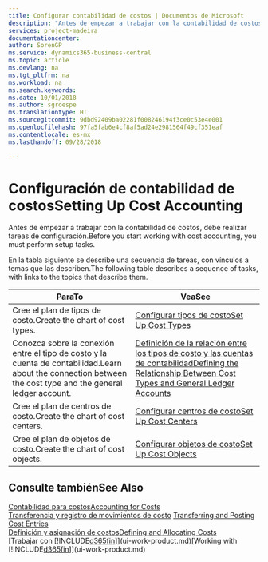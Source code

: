 ```yaml
---
title: Configurar contabilidad de costos | Documentos de Microsoft
description: "Antes de empezar a trabajar con la contabilidad de costos, debe realizar tareas de configuración."
services: project-madeira
documentationcenter: 
author: SorenGP
ms.service: dynamics365-business-central
ms.topic: article
ms.devlang: na
ms.tgt_pltfrm: na
ms.workload: na
ms.search.keywords: 
ms.date: 10/01/2018
ms.author: sgroespe
ms.translationtype: HT
ms.sourcegitcommit: 9dbd92409ba02281f008246194f3ce0c53e4e001
ms.openlocfilehash: 97fa5fab6e4cf8af5ad24e2981564f49cf351eaf
ms.contentlocale: es-mx
ms.lasthandoff: 09/28/2018

---
```

# <a name="setting-up-cost-accounting"></a><span data-ttu-id="60c98-103">Configuración de contabilidad de costos</span><span class="sxs-lookup"><span data-stu-id="60c98-103">Setting Up Cost Accounting</span></span>
<span data-ttu-id="60c98-104">Antes de empezar a trabajar con la contabilidad de costos, debe realizar tareas de configuración.</span><span class="sxs-lookup"><span data-stu-id="60c98-104">Before you start working with cost accounting, you must perform setup tasks.</span></span>  

 <span data-ttu-id="60c98-105">En la tabla siguiente se describe una secuencia de tareas, con vínculos a temas que las describen.</span><span class="sxs-lookup"><span data-stu-id="60c98-105">The following table describes a sequence of tasks, with links to the topics that describe them.</span></span>

|<span data-ttu-id="60c98-106">Para</span><span class="sxs-lookup"><span data-stu-id="60c98-106">To</span></span>|<span data-ttu-id="60c98-107">Vea</span><span class="sxs-lookup"><span data-stu-id="60c98-107">See</span></span>|  
|--------|---------|  
|<span data-ttu-id="60c98-108">Cree el plan de tipos de costo.</span><span class="sxs-lookup"><span data-stu-id="60c98-108">Create the chart of cost types.</span></span>|[<span data-ttu-id="60c98-109">Configurar tipos de costo</span><span class="sxs-lookup"><span data-stu-id="60c98-109">Set Up Cost Types</span></span>](finance-how-to-set-up-cost-types.md)|  
|<span data-ttu-id="60c98-110">Conozca sobre la conexión entre el tipo de costo y la cuenta de contabilidad.</span><span class="sxs-lookup"><span data-stu-id="60c98-110">Learn about the connection between the cost type and the general ledger account.</span></span>|[<span data-ttu-id="60c98-111">Definición de la relación entre los tipos de costo y las cuentas de contabilidad</span><span class="sxs-lookup"><span data-stu-id="60c98-111">Defining the Relationship Between Cost Types and General Ledger Accounts</span></span>](finance-defining-the-relationship-between-cost-types-and-general-ledger-accounts.md)|  
|<span data-ttu-id="60c98-112">Cree el plan de centros de costo.</span><span class="sxs-lookup"><span data-stu-id="60c98-112">Create the chart of cost centers.</span></span>|[<span data-ttu-id="60c98-113">Configurar centros de costo</span><span class="sxs-lookup"><span data-stu-id="60c98-113">Set Up Cost Centers</span></span>](finance-how-to-set-up-cost-centers.md)|  
|<span data-ttu-id="60c98-114">Cree el plan de objetos de costo.</span><span class="sxs-lookup"><span data-stu-id="60c98-114">Create the chart of cost objects.</span></span>|[<span data-ttu-id="60c98-115">Configurar objetos de costo</span><span class="sxs-lookup"><span data-stu-id="60c98-115">Set Up Cost Objects</span></span>](finance-how-to-set-up-cost-objects.md)|  

## <a name="see-also"></a><span data-ttu-id="60c98-116">Consulte también</span><span class="sxs-lookup"><span data-stu-id="60c98-116">See Also</span></span>  
[<span data-ttu-id="60c98-117">Contabilidad para costos</span><span class="sxs-lookup"><span data-stu-id="60c98-117">Accounting for Costs</span></span>](finance-manage-cost-accounting.md)  
<span data-ttu-id="60c98-118">[Transferencia y registro de movimientos de costo](finance-transfer-and-post-cost-entries.md) </span><span class="sxs-lookup"><span data-stu-id="60c98-118">[Transferring and Posting Cost Entries](finance-transfer-and-post-cost-entries.md) </span></span>  
[<span data-ttu-id="60c98-119">Definición y asignación de costos</span><span class="sxs-lookup"><span data-stu-id="60c98-119">Defining and Allocating Costs</span></span>](finance-define-and-allocate-costs.md)  
<span data-ttu-id="60c98-120">[Trabajar con [!INCLUDE[d365fin](includes/d365fin_md.md)]](ui-work-product.md)</span><span class="sxs-lookup"><span data-stu-id="60c98-120">[Working with [!INCLUDE[d365fin](includes/d365fin_md.md)]](ui-work-product.md)</span></span>

